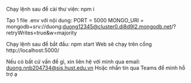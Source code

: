 Chạy lệnh sau để cài thư viện: npm i

Tạo 1 file .env với nội dung:
PORT = 5000
MONGO_URI = mongodb+srv://duong:duong12345@cluster0.di8d9l2.mongodb.net/?retryWrites=true&w=majority

Chạy lệnh sau để bắt đầu: npm start
Web sẽ chạy trên cổng http://localhost:5000/

Nếu có bất cứ vấn đề gì, xin liên hệ với mình qua email:
duong.nnb204734@sis.hust.edu.vn
Hoặc nhắn tin qua Teams để mình hỗ trợ ạ

